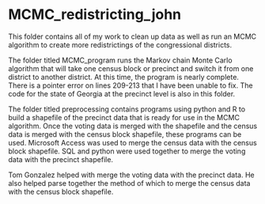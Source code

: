 # MCMC_redistricting_john

This folder contains all of my work to clean up data as well as run an MCMC algorithm to create more redistrictings of the congressional districts. 

The folder titled MCMC_program runs the Markov chain Monte Carlo algorithm that will take one census block or precinct and switch it from one district to another district. At this time, the program is nearly complete. There is a pointer error on lines 209-213 that I have been unable to fix. The code for the state of Georgia at the precinct level is also in this folder. 

The folder titled preprocessing contains programs using python and R to build a shapefile of the precinct data that is ready for use in the MCMC algorithm. Once the voting data is merged with the shapefile and the census data is merged with the census block shapefile, these programs can be used. Microsoft Access was used to merge the census data with the census block shapefile. SQL and python were used together to merge the voting data with the precinct shapefile. 

Tom Gonzalez helped with merge the voting data with the precinct data. He also helped parse together the method of which to merge the census data with the census block shapefile. 
